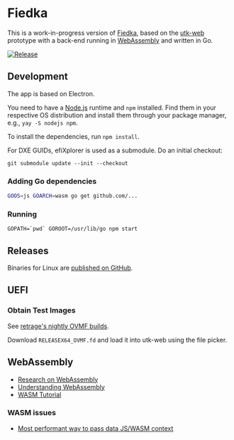 # Fiedka

This is a work-in-progress version of [Fiedka](https://fiedka.app), based on the
[utk-web](https://github.com/fiedka/fiedka/tree/utk-web) prototype with a
back-end running in [WebAssembly](#webassembly) and written in Go.

[![Release](
https://github.com/fiedka/fiedka/actions/workflows/shipit.yml/badge.svg)](
https://github.com/fiedka/fiedka/actions/workflows/shipit.yml)

## Development

The app is based on Electron.

You need to have a [Node.js](https://nodejs.org/) runtime and `npm` installed.
Find them in your respective OS distribution and install them through your
package manager, e.g., `yay -S nodejs npm`.

To install the dependencies, run `npm install`.

For DXE GUIDs, efiXplorer is used as a submodule. Do an initial checkout:

```
git submodule update --init --checkout
```

### Adding Go dependencies

```sh
GOOS=js GOARCH=wasm go get github.com/...
```

### Running

```
GOPATH=`pwd` GOROOT=/usr/lib/go npm start
```

## Releases

Binaries for Linux are [published on GitHub](
https://github.com/fiedka/fiedka/releases).

## UEFI

### Obtain Test Images

See [retrage's nightly OVMF builds](https://retrage.github.io/edk2-nightly/).

Download `RELEASEX64_OVMF.fd` and load it into utk-web
using the file picker.

## WebAssembly

- [Research on WebAssembly](https://github.com/sophoslabs/WebAssembly)
- [Understanding WebAssembly](
https://www.sophos.com/en-us/medialibrary/PDFs/technical-papers/understanding-web-assembly.pdf)
- [WASM Tutorial](https://marcoselvatici.github.io/WASM_tutorial/#files)

### WASM issues

- [Most performant way to pass data JS/WASM context](
https://github.com/WebAssembly/design/issues/1231)
